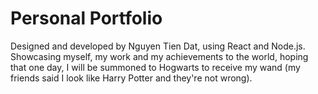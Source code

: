 # Personal Portfolio
Designed and developed by Nguyen Tien Dat, using React and Node.js. Showcasing myself, my work and my achievements to the world, hoping that one day, I will be summoned to Hogwarts to receive my wand (my friends said I look like Harry Potter and they're not wrong).
